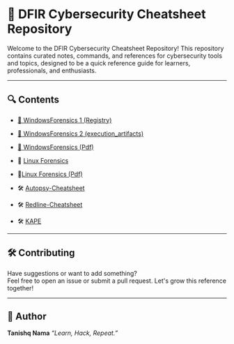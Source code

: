 # 📘 DFIR Cybersecurity Cheatsheet Repository

Welcome to the DFIR Cybersecurity Cheatsheet Repository! This repository contains curated notes, commands, and references for cybersecurity tools and topics, designed to be a quick reference guide for learners, professionals, and enthusiasts.

---

## 🔍 Contents

- [📄 WindowsForensics 1 (Registry)](./windows-forensic-1.md)
  
- [📄 WindowsForensics 2 (execution_artifacts)](./windows-forensic-2.md)
  
- [📕 WindowsForensics (Pdf)](./WindowsForensicsCheatsheet.pdf)  
  
- 📄 [Linux Forensics](./linux-forensics.md)

- 📘[Linux Forensics (Pdf)](./LinuxForensicsCheatsheet.pdf)
  
- 🛠️ [Autopsy-Cheatsheet](./Autopsy-Cheatsheet.md)
  
- 🛠️ [Redline-Cheatsheet](./Redline-Cheatsheet.md)

- 🛠️ [KAPE](./Kape.md)

---

## 🛠️ Contributing

Have suggestions or want to add something?  
Feel free to open an issue or submit a pull request. Let's grow this reference together!

---

## 🧠 Author

**Tanishq Nama**
_“Learn, Hack, Repeat.”_

